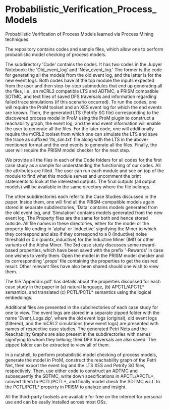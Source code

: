# Probabilistic_Verification_Process_Models
Probabilistic Verification of Process Models learned via Process Mining techniques.

The repository contains codes and sample files, which allow one to perform probabilistic model checking of process models.

The subdirectory 'Code' contains the codes. It has two codes in the Jupyer Notebook: the 'Old_event_log' and 'New_event_log.' The former is the code
for generating all the models from the old event log, and the latter is for the new event logs. Both codes have at the top module the inputs expected
from the user and then step-by-step submodules that end up generating all the files, i.e., an mCRL2 compatible LTS and ADTMC, a PRISM compatible SDTMC,
and text files of saved DFS traversals and information regarding failed trace simulations (if this scenario occurred). To run the codes, one will require
the ProM toolset and an XES event log for which the end events are known. Then, the generated LTS (Petrify SG file) corresponding to the discovered process
model in ProM using the ProM plugin to construct a reachability graph, the event log, and the end event information will enable the user to generate all the files.
For the later code, one will additionally require the mCRL2 toolset from which one can simulate the LTS and save the trace as suffixed 'lts_sim.txt' file along with
the LTS in the above-mentioned format and the end events to generate all the files. Finally, the user will require the PRISM model checker for the next step. 

We provide all the files in each of the Code folders for all codes for the first case study as a sample for understanding the functioning of our codes. All the 
attributes are filled. The user can run each module and see on top of the module to find what this module serves and uncomment the print statements
to look at the interested outputs. The final outputs (all output models) will be available in the same directory where the file belongs.

The other subdirectories each refer to the Case Studies discussed in the paper. Inside them, one will find all the PRISM-compatible models
again stored in separate subdirectories, 'Data' contains models generated from the old event log, and 'Simulation' contains models generated
from the new event log. The Property files are the same for both and hence stored outside. All file names in these directories, either for 
the model or the property file ending in 'alpha' or 'inductive' signifying the Miner to which they correspond and also if they correspond to a $0$ (inductive)
noise threshold or $0.x$ (pointx_inductive) for the Inductive Miner (IMf) or other variants of the Alpha Miner. The 3rd case study discusses some reward-based properties,
which have been saved with the prefix '-Rewards' in case one wishes to verify them. Open the model in the PRISM model checker and its corresponding '.props' file containing
the properties to get the desired result. Other relevant files have also been shared should one wish to view them.

The file 'Appendix.pdf' has details about the properties discussed for each case study in the paper in (a) natural language, (b) APCTL/APCTL* semantics, and translated (c) PCTL/PCTL* semantics using the logical embeddings. 

Additional files are presented in the subdirectories of each case study for one to view. The event logs are stored in a separate zipped folder with the name 'Event_Logs.zip', where the old event logs (original),
old event logs (filtered), and the mCRL2 simulations (new event logs) are presented with names of respective case studies. The generated Petri Nets and the Reachability Graphs 
are also present in the subdirectories with names signifying to whom they belong; their DFS traversals are also saved. The zipped folder can be extracted to view all of them.

In a nutshell, to perform probabilistic model checking of process models, generate the model in ProM, construct the reachability graph of the Petri Net,
then export the event log and the LTS XES and Petrify SG files, respectively. Then, use either code to construct an ADTMC and subsequently the SDTMC, write down specifications in  APCTL/APCTL*, convert them to PCTL/PCTL*, and finally model check the SDTMC w.r.t. to the PCTL/PCTL* property in PRISM to analyze and insight.

All the third-party toolsets are available for free on the internet for personal use and can be easily installed across most OSs. 


